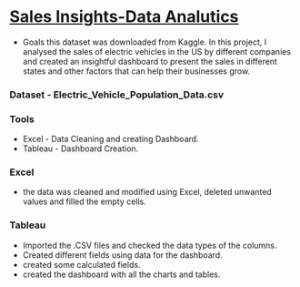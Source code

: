 # [Sales Insights-Data Analutics](https://rushikeshpatil23.github.io/Project-3-EV-Sales-/)
- Goals
   this dataset was downloaded from Kaggle. In this project, I analysed the sales of electric vehicles in the US by different companies and created an insightful dashboard to present the sales in different 
   states and other factors that can help their businesses grow.

### Dataset - Electric_Vehicle_Population_Data.csv

### Tools 

  - Excel - Data Cleaning and creating Dashboard.
  - Tableau - Dashboard Creation.

### Excel
  - the data was cleaned and modified using Excel, deleted unwanted values and filled the empty cells.

### Tableau
  - Imported the .CSV files and checked the data types of the columns.
  - Created different fields using data for the dashboard.
  - created some calculated fields.
  - created the dashboard with all the charts and tables.
